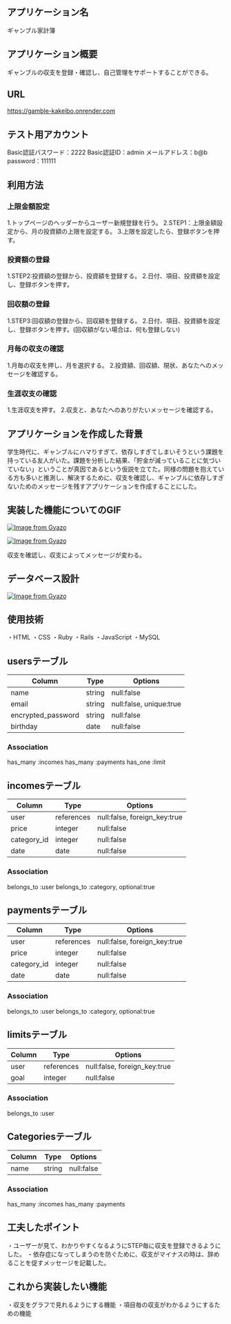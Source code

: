 ## アプリケーション名
ギャンブル家計簿

## アプリケーション概要
ギャンブルの収支を登録・確認し、自己管理をサポートすることができる。

## URL
https://gamble-kakeibo.onrender.com

## テスト用アカウント
Basic認証パスワード：2222
Basic認証ID：admin
メールアドレス：b@b
password：111111

## 利用方法
### 上限金額設定
1.トップページのヘッダーからユーザー新規登録を行う。
2.STEP1：上限金額設定から、月の投資額の上限を設定する。
3.上限を設定したら、登録ボタンを押す。

### 投資額の登録
1.STEP2:投資額の登録から、投資額を登録する。
2.日付、項目、投資額を設定し、登録ボタンを押す。

### 回収額の登録
1.STEP3:回収額の登録から、回収額を登録する。
2.日付、項目、投資額を設定し、登録ボタンを押す。(回収額がない場合は、何も登録しない)

### 月毎の収支の確認
1.月毎の収支を押し、月を選択する。
2.投資額、回収額、現状、あなたへのメッセージを確認する。

### 生涯収支の確認
1.生涯収支を押す。
2.収支と、あなたへのありがたいメッセージを確認する。


## アプリケーションを作成した背景
学生時代に、ギャンブルにハマりすぎて、依存しすぎてしまいそうという課題を持っている友人がいた。課題を分析した結果、「貯金が減っていることに気づいていない」ということが真因であるという仮説を立てた。同様の問題を抱えている方も多いと推測し、解決するために、収支を確認し、ギャンブルに依存しすぎないためのメッセージを残すアプリケーションを作成することにした。

## 実装した機能についてのGIF

[![Image from Gyazo](https://i.gyazo.com/3e6f998c1297395d7a670df9bb9816b1.gif)](https://gyazo.com/3e6f998c1297395d7a670df9bb9816b1)

[![Image from Gyazo](https://i.gyazo.com/f47a1f4d9ab20ce77130e592af8f8a11.gif)](https://gyazo.com/f47a1f4d9ab20ce77130e592af8f8a11)

収支を確認し、収支によってメッセージが変わる。

## データベース設計
[![Image from Gyazo](https://i.gyazo.com/8c132a73858823d2cf3171ebaf41524a.png)](https://gyazo.com/8c132a73858823d2cf3171ebaf41524a)

## 使用技術
・HTML
・CSS
・Ruby
・Rails
・JavaScript
・MySQL



## usersテーブル

| Column             | Type   | Options                 |
| ------------------ | ------ | ----------------------- |
| name               | string | null:false              |
| email              | string | null:false, unique:true |
| encrypted_password | string | null:false              |
| birthday           | date   | null:false              |

### Association
has_many :incomes
has_many :payments
has_one :limit

## incomesテーブル

| Column             | Type       | Options                      |
| ------------------ | ---------- | ---------------------------- |
| user               | references | null:false, foreign_key:true |
| price              | integer    | null:false                   |
| category_id        | integer    | null:false                   |
| date               | date       | null:false                   |

### Association
belongs_to :user
belongs_to :category, optional:true

## paymentsテーブル

| Column             | Type       | Options                      |
| ------------------ | ---------- | ---------------------------- |
| user               | references | null:false, foreign_key:true |
| price              | integer    | null:false                   |
| category_id        | integer    | null:false                   |
| date               | date       | null:false                   |

### Association
belongs_to :user
belongs_to :category, optional:true


## limitsテーブル

| Column             | Type       | Options                      |
| ------------------ | ---------- | ---------------------------- |
| user               | references | null:false, foreign_key:true |
| goal               | integer    | null:false                   |

### Association
belongs_to :user


## Categoriesテーブル

| Column | Type   | Options    |
| ------ | ------ | ---------- |
| name   | string | null:false |

### Association
has_many :incomes
has_many :payments

## 工夫したポイント
・ユーザーが見て、わかりやすくなるようにSTEP毎に収支を登録できるようにした。
・依存症になってしまうのを防ぐために、収支がマイナスの時は、辞めることを促すメッセージを記載した。


## これから実装したい機能
・収支をグラフで見れるようにする機能
・項目毎の収支がわかるようにするための機能